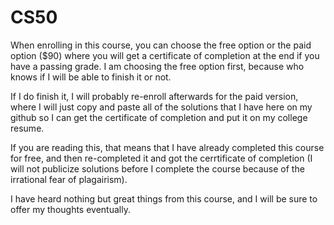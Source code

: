 # CS50
When enrolling in this course, you can choose the free option or the paid option ($90) where you will get a certificate of completion at the end if you have a passing grade. 
I am choosing the free option first, because who knows if I will be able to finish it or not.

If I do finish it, I will probably re-enroll afterwards for the paid version, where I will just copy and paste all of the solutions that I have here on my github so I can get the certificate of completion and put it on my college resume. 

If you are reading this, that means that I have already completed this course for free, and then re-completed it and got the cerrtificate of completion (I will not publicize solutions before I complete the course because of the irrational fear of plagairism). 

I have heard nothing but great things from this course, and I will be sure to offer my thoughts eventually.

